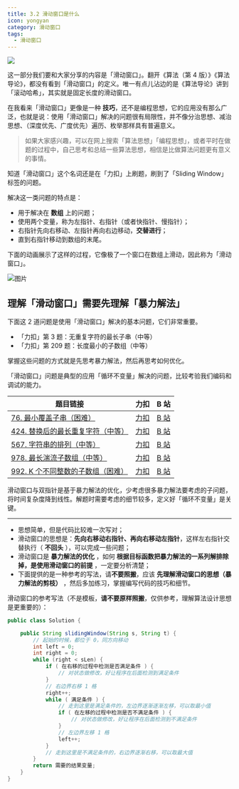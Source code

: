 ```yaml
---
title: 3.2 滑动窗口是什么
icon: yongyan
category: 滑动窗口
tags:
  - 滑动窗口
---
```


![](https://tva1.sinaimg.cn/large/008i3skNgy1gwyeqkv8npj31120gmwfz.jpg)

这一部分我们要和大家分享的内容是「滑动窗口」。翻开《算法（第 4 版）》《算法导论》，都没有看到「滑动窗口」的定义。唯一有点儿沾边的是《算法导论》讲到「滚动哈希」，其实就是固定长度的滑动窗口。

在我看来「滑动窗口」更像是一种 **技巧**，还不是编程思想，它的应用没有那么广泛，也就是说：使用「滑动窗口」解决的问题很有局限性，并不像分治思想、减治思想、（深度优先、广度优先）遍历、枚举那样具有普遍意义。

> 如果大家感兴趣，可以在网上搜索「算法思想」「编程思想」，或者平时在做题的过程中，自己思考和总结一些算法思想，相信是比做算法问题更有意义的事情。

知道「滑动窗口」这个名词还是在「力扣」上刷题，刷到了「Sliding Window」标签的问题。

解决这一类问题的特点是：
+ 用于解决在 **数组** 上的问题；
+ 使用两个变量，称为左指针、右指针（或者快指针、慢指针）；
+ 右指针先向右移动、左指针再向右边移动，**交替进行**；
+ 直到右指针移动到数组的末尾。

下面的动画展示了这样的过程，它像极了一个窗口在数组上滑动，因此称为「滑动窗口」。

![图片](https://tva1.sinaimg.cn/large/008i3skNgy1gwyercvpv3g30pj04ek2u.gif)

## 理解「滑动窗口」需要先理解「暴力解法」

下面这 2 道问题是使用「滑动窗口」解决的基本问题，它们非常重要。

+ 「力扣」第 3 题：无重复字符的最长子串（中等）
+ 「力扣」第 209 题：长度最小的子数组（中等）

掌握这些问题的方式就是先思考暴力解法，然后再思考如何优化。

「滑动窗口」问题是典型的应用「循环不变量」解决的问题，比较考验我们编码和调试的能力。

| 题目链接                                                     | 力扣                                                         | B 站                                                |
| ------------------------------------------------------------ | ------------------------------------------------------------ | --------------------------------------------------- |
| [76. 最小覆盖子串（困难）](https://leetcode-cn.com/problems/minimum-window-substring/) | [力扣](https://leetcode-cn.com/problems/minimum-window-substring/solution/zui-xiao-fu-gai-zi-chuan-by-leetcode-solution/) | [B 站](https://www.bilibili.com/video/BV1aK4y1t7Qd) |
| [424. 替换后的最长重复字符（中等）](https://leetcode-cn.com/problems/longest-repeating-character-replacement/) | [力扣](https://leetcode-cn.com/problems/longest-repeating-character-replacement/solution/ti-huan-hou-de-zui-chang-zhong-fu-zi-fu-eaacp/) | [B 站](https://www.bilibili.com/video/BV14r4y1K7rN) |
| [567. 字符串的排列（中等）](https://leetcode-cn.com/problems/permutation-in-string/) | [力扣](https://leetcode-cn.com/problems/permutation-in-string/solution/zi-fu-chuan-de-pai-lie-by-leetcode-q6tp/) | [B 站](https://www.bilibili.com/video/BV175411E761) |
| [978. 最长湍流子数组（中等）](https://leetcode-cn.com/problems/longest-turbulent-subarray/) | [力扣](https://leetcode-cn.com/problems/longest-turbulent-subarray/solution/zui-chang-tuan-liu-zi-shu-zu-by-leetcode-zqoq/) | [B 站](https://www.bilibili.com/video/BV1PV411i73Y) |
| [992. K 个不同整数的子数组（困难）](https://leetcode-cn.com/problems/subarrays-with-k-different-integers/) | [力扣](https://leetcode-cn.com/problems/subarrays-with-k-different-integers/solution/k-ge-bu-tong-zheng-shu-de-zi-shu-zu-by-l-ud34/) | [B 站](https://www.bilibili.com/video/BV1xy4y1Y7GL) |

滑动窗口与双指针是基于暴力解法的优化，少考虑很多暴力解法要考虑的子问题，将时间复杂度降到线性。解题时需要考虑的细节较多，定义好「循环不变量」是关键。

---

+ 思想简单，但是代码比较难一次写对；
+ 滑动窗口的思想是：**先向右移动右指针、再向右移动左指针**，这样左右指针交替执行（ **不回头** ），可以完成一些问题；
+ 滑动窗口是 **暴力解法的优化** ，如何 **根据目标函数把暴力解法的一系列解排除掉，是使用滑动窗口的前提** ，一定要分析清楚；
+ 下面提供的是一种参考的写法，请**不要照搬**，应该 **先理解滑动窗口的思想（暴力解法的剪枝）** ，然后多加练习，掌握编写代码的技巧和细节。

滑动窗口的参考写法（不是模板，**请不要原样照搬**，仅供参考，理解算法设计思想是更重要的）：

```java
public class Solution {

    public String slidingWindow(String s, String t) {
        // 起始的时候，都位于 0，同方向移动
        int left = 0;
        int right = 0;
        while (right < sLen) {
            if ( 在右移的过程中检测是否满足条件 ) {
                // 对状态做修改，好让程序在后面检测到满足条件
            }
            // 右边界右移 1 格
            right++;
            while ( 满足条件 ) {
                // 走到这里是满足条件的，左边界逐渐逐渐左移，可以取最小值
                if ( 在左移的过程中检测是否不满足条件 ) {
                    // 对状态做修改，好让程序在后面检测到不满足条件
                }
                // 左边界左移 1 格
                left++;
            }
            // 走到这里是不满足条件的，右边界逐渐右移，可以取最大值
        }
        return 需要的结果变量;
    }
}
```








